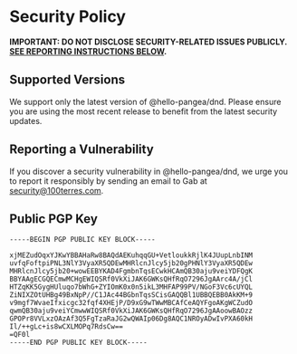 # Security Policy

**IMPORTANT: DO NOT DISCLOSE SECURITY-RELATED ISSUES PUBLICLY. [SEE REPORTING INSTRUCTIONS BELOW](#reporting-a-vulnerability).**

## Supported Versions

We support only the latest version of @hello-pangea/dnd. Please ensure you are using the most recent release to benefit from the latest security updates.

## Reporting a Vulnerability

If you discover a security vulnerability in @hello-pangea/dnd, we urge you to report it responsibly by sending an email to Gab at security@100terres.com.

## Public PGP Key

```
-----BEGIN PGP PUBLIC KEY BLOCK-----

xjMEZudOqxYJKwYBBAHaRw8BAQdAEKuhqqGU+VetloukkRjlK4JUupLnbINM
uvfqFoftpiPNL3NlY3VyaXR5QDEwMHRlcnJlcy5jb20gPHNlY3VyaXR5QDEw
MHRlcnJlcy5jb20+wowEEBYKAD4FgmbnTqsECwkHCAmQB30aju9veiYDFQgK
BBYAAgECGQECmwMCHgEWIQSRf0VkXiJAK6GWKsQHfRqO7296JgAArc4A/jCl
HTZqKK5GygHUluqo7bWhG+ZYIOmK0x0n5ikL3MHFAP99PV/NGoF3Vc6cUYQL
ZiNIXZOtUHBg49BxNpP//C1JAc44BGbnTqsSCisGAQQBl1UBBQEBB0AkKM+9
v9mgf7WvaeIfxicgc32fqf4XHEjP/D9xG9wTWwMBCAfCeAQYFgoAKgWCZudO
qwmQB30aju9veiYCmwwWIQSRf0VkXiJAK6GWKsQHfRqO7296JgAAoowBAOzz
GPOPr8VVLxzOAzAf3Q5FgTzaRaJG2wQWAIp06Dg8AQC1NROyADwIvPXA60kH
Il/++gLc+is8wCXLMOPq7RdsCw==
=QF0l
-----END PGP PUBLIC KEY BLOCK-----
```
